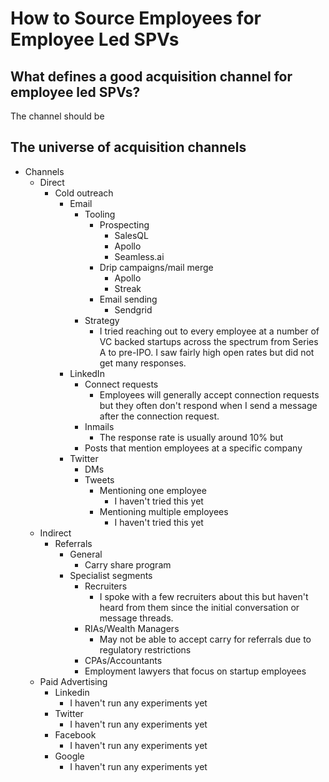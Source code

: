 # How to Source Employees for Employee Led SPVs

## What defines a good acquisition channel for employee led SPVs?

The channel should be

## The universe of acquisition channels
 - Channels
	 - Direct
		 - Cold outreach
			 - Email
				 - Tooling
					 - Prospecting
						 - SalesQL
						 - Apollo
						 - Seamless.ai
					 - Drip campaigns/mail merge
						 - Apollo
						 - Streak
					 - Email sending
						 - Sendgrid
				 - Strategy
					 - I tried reaching out to every employee at a number of VC backed startups across the spectrum from Series A to pre-IPO. I saw fairly high open rates but did not get many responses. 
			 - LinkedIn
				 - Connect requests
					 - Employees will generally accept connection requests but they often don't respond when I send a message after the connection request.
				 - Inmails
					 - The response rate is usually around 10% but 
				 - Posts that mention employees at a specific company
			 - Twitter
				 - DMs
				 - Tweets
					 - Mentioning one employee
						 - I haven't tried this yet
					 - Mentioning multiple employees
						  - I haven't tried this yet
	 - Indirect
		 - Referrals
			 - General
				 - Carry share program
			 - Specialist segments
				 - Recruiters
					 - I spoke with a few recruiters about this but haven't heard from them since the initial conversation or message threads.
				 - RIAs/Wealth Managers
					 - May not be able to accept carry for referrals due to regulatory restrictions
				 - CPAs/Accountants
				 - Employment lawyers that focus on startup employees
	 - Paid Advertising
		 - Linkedin
			 - I haven't run any experiments yet
		 - Twitter
			 - I haven't run any experiments yet 
		 - Facebook
			 - I haven't run any experiments yet
		 - Google
			 - I haven't run any experiments yet
<!--stackedit_data:
eyJoaXN0b3J5IjpbLTE4NDI1NjExOTcsLTY0OTY0ODUyMiw3MD
AzMTY3MDVdfQ==
-->